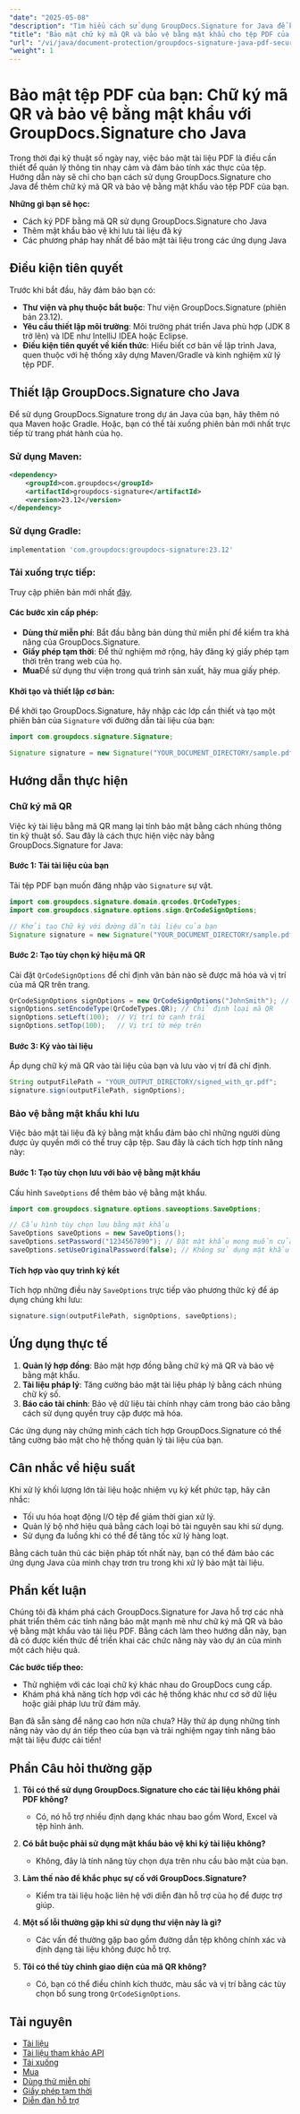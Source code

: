 ```yaml
---
"date": "2025-05-08"
"description": "Tìm hiểu cách sử dụng GroupDocs.Signature for Java để ký và bảo mật tài liệu PDF của bạn bằng chữ ký mã QR và bảo vệ bằng mật khẩu. Nâng cao tính bảo mật tài liệu trong các ứng dụng Java của bạn."
"title": "Bảo mật chữ ký mã QR và bảo vệ bằng mật khẩu cho tệp PDF của bạn với GroupDocs.Signature cho Java"
"url": "/vi/java/document-protection/groupdocs-signature-java-pdf-security-guide/"
"weight": 1
---
```


# Bảo mật tệp PDF của bạn: Chữ ký mã QR và bảo vệ bằng mật khẩu với GroupDocs.Signature cho Java

Trong thời đại kỹ thuật số ngày nay, việc bảo mật tài liệu PDF là điều cần thiết để quản lý thông tin nhạy cảm và đảm bảo tính xác thực của tệp. Hướng dẫn này sẽ chỉ cho bạn cách sử dụng GroupDocs.Signature cho Java để thêm chữ ký mã QR và bảo vệ bằng mật khẩu vào tệp PDF của bạn.

**Những gì bạn sẽ học:**
- Cách ký PDF bằng mã QR sử dụng GroupDocs.Signature cho Java
- Thêm mật khẩu bảo vệ khi lưu tài liệu đã ký
- Các phương pháp hay nhất để bảo mật tài liệu trong các ứng dụng Java

## Điều kiện tiên quyết
Trước khi bắt đầu, hãy đảm bảo bạn có:
- **Thư viện và phụ thuộc bắt buộc**: Thư viện GroupDocs.Signature (phiên bản 23.12).
- **Yêu cầu thiết lập môi trường**: Môi trường phát triển Java phù hợp (JDK 8 trở lên) và IDE như IntelliJ IDEA hoặc Eclipse.
- **Điều kiện tiên quyết về kiến thức**: Hiểu biết cơ bản về lập trình Java, quen thuộc với hệ thống xây dựng Maven/Gradle và kinh nghiệm xử lý tệp PDF.

## Thiết lập GroupDocs.Signature cho Java
Để sử dụng GroupDocs.Signature trong dự án Java của bạn, hãy thêm nó qua Maven hoặc Gradle. Hoặc, bạn có thể tải xuống phiên bản mới nhất trực tiếp từ trang phát hành của họ.

### Sử dụng Maven:
```xml
<dependency>
    <groupId>com.groupdocs</groupId>
    <artifactId>groupdocs-signature</artifactId>
    <version>23.12</version>
</dependency>
```

### Sử dụng Gradle:
```gradle
implementation 'com.groupdocs:groupdocs-signature:23.12'
```

### Tải xuống trực tiếp:
Truy cập phiên bản mới nhất [đây](https://releases.groupdocs.com/signature/java/).

#### Các bước xin cấp phép:
- **Dùng thử miễn phí**: Bắt đầu bằng bản dùng thử miễn phí để kiểm tra khả năng của GroupDocs.Signature.
- **Giấy phép tạm thời**: Để thử nghiệm mở rộng, hãy đăng ký giấy phép tạm thời trên trang web của họ.
- **Mua**Để sử dụng thư viện trong quá trình sản xuất, hãy mua giấy phép.

#### Khởi tạo và thiết lập cơ bản:
Để khởi tạo GroupDocs.Signature, hãy nhập các lớp cần thiết và tạo một phiên bản của `Signature` với đường dẫn tài liệu của bạn:

```java
import com.groupdocs.signature.Signature;

Signature signature = new Signature("YOUR_DOCUMENT_DIRECTORY/sample.pdf");
```

## Hướng dẫn thực hiện
### Chữ ký mã QR
Việc ký tài liệu bằng mã QR mang lại tính bảo mật bằng cách nhúng thông tin kỹ thuật số. Sau đây là cách thực hiện việc này bằng GroupDocs.Signature for Java:

#### Bước 1: Tải tài liệu của bạn
Tải tệp PDF bạn muốn đăng nhập vào `Signature` sự vật.

```java
import com.groupdocs.signature.domain.qrcodes.QrCodeTypes;
import com.groupdocs.signature.options.sign.QrCodeSignOptions;

// Khởi tạo Chữ ký với đường dẫn tài liệu của bạn
Signature signature = new Signature("YOUR_DOCUMENT_DIRECTORY/sample.pdf");
```

#### Bước 2: Tạo tùy chọn ký hiệu mã QR
Cài đặt `QrCodeSignOptions` để chỉ định văn bản nào sẽ được mã hóa và vị trí của mã QR trên trang.

```java
QrCodeSignOptions signOptions = new QrCodeSignOptions("JohnSmith"); // Mã hóa văn bản này thành mã QR
signOptions.setEncodeType(QrCodeTypes.QR); // Chỉ định loại mã QR
signOptions.setLeft(100);  // Vị trí từ cạnh trái
signOptions.setTop(100);   // Vị trí từ mép trên
```

#### Bước 3: Ký vào tài liệu
Áp dụng chữ ký mã QR vào tài liệu của bạn và lưu vào vị trí đã chỉ định.

```java
String outputFilePath = "YOUR_OUTPUT_DIRECTORY/signed_with_qr.pdf";
signature.sign(outputFilePath, signOptions);
```

### Bảo vệ bằng mật khẩu khi lưu
Việc bảo mật tài liệu đã ký bằng mật khẩu đảm bảo chỉ những người dùng được ủy quyền mới có thể truy cập tệp. Sau đây là cách tích hợp tính năng này:

#### Bước 1: Tạo tùy chọn lưu với bảo vệ bằng mật khẩu
Cấu hình `SaveOptions` để thêm bảo vệ bằng mật khẩu.

```java
import com.groupdocs.signature.options.saveoptions.SaveOptions;

// Cấu hình tùy chọn lưu bằng mật khẩu
SaveOptions saveOptions = new SaveOptions();
saveOptions.setPassword("1234567890"); // Đặt mật khẩu mong muốn của bạn
saveOptions.setUseOriginalPassword(false); // Không sử dụng mật khẩu tài liệu hiện có nếu có
```

#### Tích hợp vào quy trình ký kết
Tích hợp những điều này `SaveOptions` trực tiếp vào phương thức ký để áp dụng chúng khi lưu:

```java
signature.sign(outputFilePath, signOptions, saveOptions);
```

## Ứng dụng thực tế
1. **Quản lý hợp đồng**: Bảo mật hợp đồng bằng chữ ký mã QR và bảo vệ bằng mật khẩu.
2. **Tài liệu pháp lý**: Tăng cường bảo mật tài liệu pháp lý bằng cách nhúng chữ ký số.
3. **Báo cáo tài chính**: Bảo vệ dữ liệu tài chính nhạy cảm trong báo cáo bằng cách sử dụng quyền truy cập được mã hóa.

Các ứng dụng này chứng minh cách tích hợp GroupDocs.Signature có thể tăng cường bảo mật cho hệ thống quản lý tài liệu của bạn.

## Cân nhắc về hiệu suất
Khi xử lý khối lượng lớn tài liệu hoặc nhiệm vụ ký kết phức tạp, hãy cân nhắc:
- Tối ưu hóa hoạt động I/O tệp để giảm thời gian xử lý.
- Quản lý bộ nhớ hiệu quả bằng cách loại bỏ tài nguyên sau khi sử dụng.
- Sử dụng đa luồng khi có thể để tăng tốc xử lý hàng loạt.

Bằng cách tuân thủ các biện pháp tốt nhất này, bạn có thể đảm bảo các ứng dụng Java của mình chạy trơn tru trong khi xử lý bảo mật tài liệu.

## Phần kết luận
Chúng tôi đã khám phá cách GroupDocs.Signature for Java hỗ trợ các nhà phát triển thêm các tính năng bảo mật mạnh mẽ như chữ ký mã QR và bảo vệ bằng mật khẩu vào tài liệu PDF. Bằng cách làm theo hướng dẫn này, bạn đã có được kiến thức để triển khai các chức năng này vào dự án của mình một cách hiệu quả.

**Các bước tiếp theo:**
- Thử nghiệm với các loại chữ ký khác nhau do GroupDocs cung cấp.
- Khám phá khả năng tích hợp với các hệ thống khác như cơ sở dữ liệu hoặc giải pháp lưu trữ đám mây.

Bạn đã sẵn sàng để nâng cao hơn nữa chưa? Hãy thử áp dụng những tính năng này vào dự án tiếp theo của bạn và trải nghiệm ngay tính năng bảo mật tài liệu được cải tiến!

## Phần Câu hỏi thường gặp
1. **Tôi có thể sử dụng GroupDocs.Signature cho các tài liệu không phải PDF không?**
   - Có, nó hỗ trợ nhiều định dạng khác nhau bao gồm Word, Excel và tệp hình ảnh.
   
2. **Có bắt buộc phải sử dụng mật khẩu bảo vệ khi ký tài liệu không?**
   - Không, đây là tính năng tùy chọn dựa trên nhu cầu bảo mật của bạn.
3. **Làm thế nào để khắc phục sự cố với GroupDocs.Signature?**
   - Kiểm tra tài liệu hoặc liên hệ với diễn đàn hỗ trợ của họ để được trợ giúp.
4. **Một số lỗi thường gặp khi sử dụng thư viện này là gì?**
   - Các vấn đề thường gặp bao gồm đường dẫn tệp không chính xác và định dạng tài liệu không được hỗ trợ.
5. **Tôi có thể tùy chỉnh giao diện của mã QR không?**
   - Có, bạn có thể điều chỉnh kích thước, màu sắc và vị trí bằng các tùy chọn bổ sung trong `QrCodeSignOptions`.

## Tài nguyên
- [Tài liệu](https://docs.groupdocs.com/signature/java/)
- [Tài liệu tham khảo API](https://reference.groupdocs.com/signature/java/)
- [Tải xuống](https://releases.groupdocs.com/signature/java/)
- [Mua](https://purchase.groupdocs.com/buy)
- [Dùng thử miễn phí](https://releases.groupdocs.com/signature/java/)
- [Giấy phép tạm thời](https://purchase.groupdocs.com/temporary-license/)
- [Diễn đàn hỗ trợ](https://forum.groupdocs.com/c/signature/)